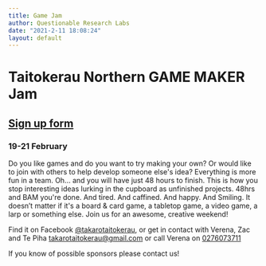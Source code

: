 ```yaml
---
title: Game Jam
author: Questionable Research Labs
date: "2021-2-11 18:08:24"
layout: default
---
```


# Taitokerau Northern GAME MAKER Jam

## [Sign up form](https://takaro21.lilregie.com/booking/attendees/new)

### **19-21 February**

Do you like games and do you want to try making your own? Or would like to join  with others to help develop someone else's idea?  Everything is more fun in a team. Oh… and you will have just 48 hours to finish. This is how you stop interesting ideas lurking in the cupboard as unfinished projects. 48hrs and BAM you're done. And tired. And caffined. And happy. And Smiling.
It doesn’t matter if it's a board & card game, a tabletop game, a video game, a larp or something else. Join us for an awesome, creative weekend!

Find it on Facebook [@takarotaitokerau](https://www.facebook.com/takarotaitokerau/), or get in contact with Verena, Zac and Te Piha [takarotaitokerau@gmail.com](mailto:takarotaitokerau@gmail.com) or call Verena on [0276073711](tel:+0276073711)


If you know of possible sponsors please contact us!

